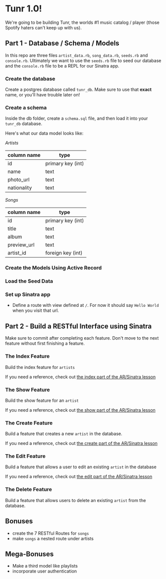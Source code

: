 # Tunr 1.0!

We're going to be building Tunr, the worlds #1 music catalog / player (those
Spotify haters can't keep up with us).

## Part 1 - Database / Schema / Models

In this repo are three files `artist_data.rb`, `song_data.rb`, `seeds.rb` and `console.rb`. Ultimately we want to use the `seeds.rb` file to seed our database and the `console.rb` file to be a REPL for our Sinatra app.

### Create the database

Create a postgres database called `tunr_db`. Make sure to use that **exact**
name, or you'll have trouble later on!

### Create a schema

Inside the db folder, create a `schema.sql` file, and then load it into your
`tunr_db` database.

Here's what our data model looks like:

*Artists*

| column name  | type |
|--------------|------|
| id   | primary key (int) |
| name | text |
| photo_url | text |
| nationality | text |

*Songs*

| column name  | type |
|--------------|------|
|id | primary key (int) |
|title | text |
|album | text |
|preview_url | text |
|artist_id | foreign key (int) |

### Create the Models Using Active Record

### Load the Seed Data

### Set up Sinatra app
- Define a route with view defined at `/`. For now it should say `Hello World` when you visit that url.

## Part 2 - Build a RESTful Interface using Sinatra

Make sure to commit after completing each feature. Don't move to the next feature without first finishing a feature.

### The Index Feature

Build the index feature for `artists`

If you need a reference, check out [the index part of the AR/Sinatra lesson](https://github.com/ga-wdi-lessons/sinatra-and-activerecord#the-index-route---wdi-app-1595)

### The Show Feature

Build the show feature for an `artist`

If you need a reference, check out [the show part of the AR/Sinatra lesson](https://github.com/ga-wdi-lessons/sinatra-and-activerecord#i-do-show-route---wdi-app-10125)

### The Create Feature

Build a feature that creates a new `artist` in the database.

If you need a reference, check out [the create part of the AR/Sinatra lesson](https://github.com/ga-wdi-lessons/sinatra-and-activerecord#the-post-request)

### The Edit Feature

Build a feature that allows a user to edit an existing `artist` in the database

If you need a reference, check out [the edit part of the AR/Sinatra lesson](https://github.com/ga-wdi-lessons/sinatra-and-activerecord#editing-models-lab-reference)

### The Delete Feature

Build a feature that allows users to delete an existing `artist` from the database.

## Bonuses
- create the 7 RESTful Routes for `songs`
- make `songs` a nested route under artists

## Mega-Bonuses
- Make a third model like playlists
- incorporate user authentication

